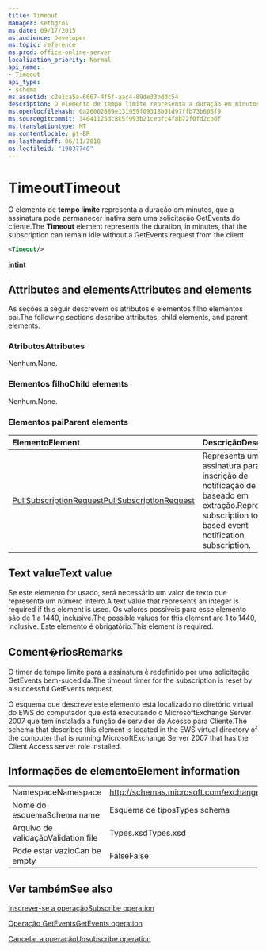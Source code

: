 ```yaml
---
title: Timeout
manager: sethgros
ms.date: 09/17/2015
ms.audience: Developer
ms.topic: reference
ms.prod: office-online-server
localization_priority: Normal
api_name:
- Timeout
api_type:
- schema
ms.assetid: c2e1ca5a-6667-4f6f-aac4-89de33bddc54
description: O elemento de tempo limite representa a duração em minutos, que a assinatura pode permanecer inativa sem uma solicitação GetEvents do cliente.
ms.openlocfilehash: 0a26002689e131959f09318b01d97ffb73b605f9
ms.sourcegitcommit: 34041125dc8c5f993b21cebfc4f8b72f0fd2cb6f
ms.translationtype: MT
ms.contentlocale: pt-BR
ms.lasthandoff: 06/11/2018
ms.locfileid: "19837746"
---
```

# <a name="timeout"></a><span data-ttu-id="22ab6-103">Timeout</span><span class="sxs-lookup"><span data-stu-id="22ab6-103">Timeout</span></span>

<span data-ttu-id="22ab6-104">O elemento de **tempo limite** representa a duração em minutos, que a assinatura pode permanecer inativa sem uma solicitação GetEvents do cliente.</span><span class="sxs-lookup"><span data-stu-id="22ab6-104">The **Timeout** element represents the duration, in minutes, that the subscription can remain idle without a GetEvents request from the client.</span></span> 
  
```xml
<Timeout/>
```

 <span data-ttu-id="22ab6-105">**int**</span><span class="sxs-lookup"><span data-stu-id="22ab6-105">**int**</span></span>
## <a name="attributes-and-elements"></a><span data-ttu-id="22ab6-106">Attributes and elements</span><span class="sxs-lookup"><span data-stu-id="22ab6-106">Attributes and elements</span></span>

<span data-ttu-id="22ab6-107">As seções a seguir descrevem os atributos e elementos filho elementos pai.</span><span class="sxs-lookup"><span data-stu-id="22ab6-107">The following sections describe attributes, child elements, and parent elements.</span></span>
  
### <a name="attributes"></a><span data-ttu-id="22ab6-108">Atributos</span><span class="sxs-lookup"><span data-stu-id="22ab6-108">Attributes</span></span>

<span data-ttu-id="22ab6-109">Nenhum.</span><span class="sxs-lookup"><span data-stu-id="22ab6-109">None.</span></span>
  
### <a name="child-elements"></a><span data-ttu-id="22ab6-110">Elementos filho</span><span class="sxs-lookup"><span data-stu-id="22ab6-110">Child elements</span></span>

<span data-ttu-id="22ab6-111">Nenhum.</span><span class="sxs-lookup"><span data-stu-id="22ab6-111">None.</span></span>
  
### <a name="parent-elements"></a><span data-ttu-id="22ab6-112">Elementos pai</span><span class="sxs-lookup"><span data-stu-id="22ab6-112">Parent elements</span></span>

|<span data-ttu-id="22ab6-113">**Elemento**</span><span class="sxs-lookup"><span data-stu-id="22ab6-113">**Element**</span></span>|<span data-ttu-id="22ab6-114">**Descrição**</span><span class="sxs-lookup"><span data-stu-id="22ab6-114">**Description**</span></span>|
|:-----|:-----|
|[<span data-ttu-id="22ab6-115">PullSubscriptionRequest</span><span class="sxs-lookup"><span data-stu-id="22ab6-115">PullSubscriptionRequest</span></span>](pullsubscriptionrequest.md) <br/> |<span data-ttu-id="22ab6-116">Representa uma assinatura para uma inscrição de notificação de evento baseado em extração.</span><span class="sxs-lookup"><span data-stu-id="22ab6-116">Represents a subscription to a pull-based event notification subscription.</span></span>  <br/> |
   
## <a name="text-value"></a><span data-ttu-id="22ab6-117">Text value</span><span class="sxs-lookup"><span data-stu-id="22ab6-117">Text value</span></span>

<span data-ttu-id="22ab6-118">Se este elemento for usado, será necessário um valor de texto que representa um número inteiro.</span><span class="sxs-lookup"><span data-stu-id="22ab6-118">A text value that represents an integer is required if this element is used.</span></span> <span data-ttu-id="22ab6-119">Os valores possíveis para esse elemento são de 1 a 1440, inclusive.</span><span class="sxs-lookup"><span data-stu-id="22ab6-119">The possible values for this element are 1 to 1440, inclusive.</span></span> <span data-ttu-id="22ab6-120">Este elemento é obrigatório.</span><span class="sxs-lookup"><span data-stu-id="22ab6-120">This element is required.</span></span>
  
## <a name="remarks"></a><span data-ttu-id="22ab6-121">Coment�rios</span><span class="sxs-lookup"><span data-stu-id="22ab6-121">Remarks</span></span>

<span data-ttu-id="22ab6-122">O timer de tempo limite para a assinatura é redefinido por uma solicitação GetEvents bem-sucedida.</span><span class="sxs-lookup"><span data-stu-id="22ab6-122">The timeout timer for the subscription is reset by a successful GetEvents request.</span></span>
  
<span data-ttu-id="22ab6-123">O esquema que descreve este elemento está localizado no diretório virtual do EWS do computador que está executando o MicrosoftExchange Server 2007 que tem instalada a função de servidor de Acesso para Cliente.</span><span class="sxs-lookup"><span data-stu-id="22ab6-123">The schema that describes this element is located in the EWS virtual directory of the computer that is running MicrosoftExchange Server 2007 that has the Client Access server role installed.</span></span> 
  
## <a name="element-information"></a><span data-ttu-id="22ab6-124">Informações de elemento</span><span class="sxs-lookup"><span data-stu-id="22ab6-124">Element information</span></span>

|||
|:-----|:-----|
|<span data-ttu-id="22ab6-125">Namespace</span><span class="sxs-lookup"><span data-stu-id="22ab6-125">Namespace</span></span>  <br/> |http://schemas.microsoft.com/exchange/services/2006/types  <br/> |
|<span data-ttu-id="22ab6-126">Nome do esquema</span><span class="sxs-lookup"><span data-stu-id="22ab6-126">Schema name</span></span>  <br/> |<span data-ttu-id="22ab6-127">Esquema de tipos</span><span class="sxs-lookup"><span data-stu-id="22ab6-127">Types schema</span></span>  <br/> |
|<span data-ttu-id="22ab6-128">Arquivo de validação</span><span class="sxs-lookup"><span data-stu-id="22ab6-128">Validation file</span></span>  <br/> |<span data-ttu-id="22ab6-129">Types.xsd</span><span class="sxs-lookup"><span data-stu-id="22ab6-129">Types.xsd</span></span>  <br/> |
|<span data-ttu-id="22ab6-130">Pode estar vazio</span><span class="sxs-lookup"><span data-stu-id="22ab6-130">Can be empty</span></span>  <br/> |<span data-ttu-id="22ab6-131">False</span><span class="sxs-lookup"><span data-stu-id="22ab6-131">False</span></span>  <br/> |
   
## <a name="see-also"></a><span data-ttu-id="22ab6-132">Ver também</span><span class="sxs-lookup"><span data-stu-id="22ab6-132">See also</span></span>



[<span data-ttu-id="22ab6-133">Inscrever-se a operação</span><span class="sxs-lookup"><span data-stu-id="22ab6-133">Subscribe operation</span></span>](subscribe-operation.md)
  
[<span data-ttu-id="22ab6-134">Operação GetEvents</span><span class="sxs-lookup"><span data-stu-id="22ab6-134">GetEvents operation</span></span>](getevents-operation.md)
  
[<span data-ttu-id="22ab6-135">Cancelar a operação</span><span class="sxs-lookup"><span data-stu-id="22ab6-135">Unsubscribe operation</span></span>](unsubscribe-operation.md)

